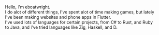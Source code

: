 Hello, I'm eboatwright.<br>
I do alot of different things, I've spent alot of time making games, but lately I've been making websites and phone apps in Flutter.<br>
I've used lots of languages for certain projects, from C# to Rust, and Ruby to Java, and I've tried languages like Zig, Haskell, and D.<br>
